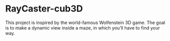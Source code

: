 # RayCaster-cub3D
This project is inspired by the world-famous Wolfenstein 3D game. The goal is to make a dynamic view inside a maze, in which you’ll have to find your way.
